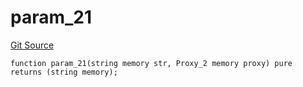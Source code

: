 # param_21
[Git Source](https://github.com/metacontract/mc/blob/7db22f6d7abc05705d21c7601fb406ca49c18557/src/devkit/Flattened.sol)


```solidity
function param_21(string memory str, Proxy_2 memory proxy) pure returns (string memory);
```

